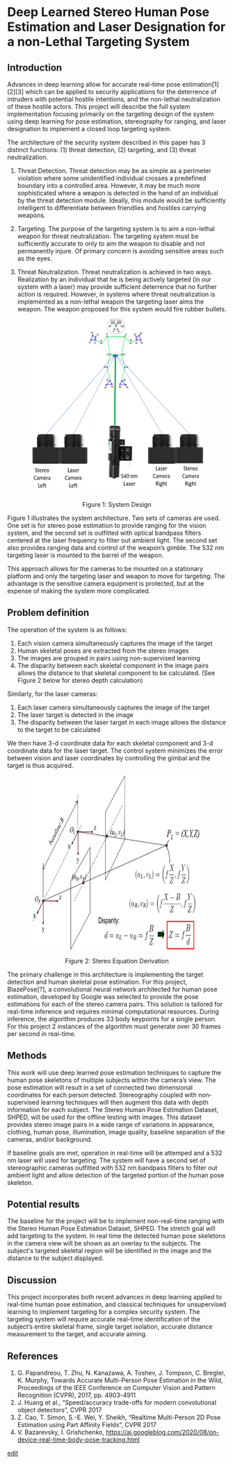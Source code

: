 # Deep Learned Stereo Human Pose Estimation and Laser Designation for a non-Lethal Targeting System

## Introduction

Advances in deep learning allow for accurate real-time pose estimation[1][2][3] which can be applied to security applications for the deterrence of intruders with potential hostile intentions, and the non-lethal neutralization of these hostile actors.  This project will describe the full system implementation focusing primarily on the targeting design of the system using deep learning for pose estimation, stereography for ranging, and laser designation to implement a closed loop targeting system.  

The architecture of the security system described in this paper has 3 distinct functions: (1) threat detection, (2) targeting, and (3) threat neutralization.

1. Threat Detection. Threat detection may be as simple as a perimeter violation where some unidentified individual crosses a predefined boundary into a controlled area.   However, it may be much more sophisticated where a weapon is detected in the hand of an individual by the threat detection module.  Ideally, this module would be sufficiently intelligent to differentiate between friendlies and hostiles carrying weapons.  

2. Targeting. The purpose of the targeting system is to aim a non-lethal weapon for threat neutralization.  The targeting system must be sufficiently accurate to only to aim the weapon to disable and not permanently injure.  Of primary concern is avoiding sensitive areas such as the eyes.

3. Threat Neutralization. Threat neutralization is achieved in two ways.  Realization by an individual that he is being actively targeted (in our system with a laser) may provide sufficient deterrence that no further action is required.    However, in systems where threat neutralization is implemented as a non-lethal weapon the targeting laser aims the weapon.  The weapon proposed for this system would fire rubber bullets.


<p align="center"><img src="https://raw.githubusercontent.com/BurchallCooper/CS7641-Project/gh-pages/System.png" alt="system drawing" height="400" width="400" /></p>
<p align="center"> Figure 1: System Design </p>


Figure 1 illustrates the system architecture.  Two sets of cameras are used.  One set is for stereo pose estimation to provide ranging for the vision system, and the second set is outfitted with optical bandpass filters centered at the laser frequency to filter out ambient light.  The second set also provides ranging data and control of the weapon’s gimble.  The 532 nm targeting laser is mounted to the barrel of the weapon. 

This approach allows for the cameras to be mounted on a stationary platform and only the targeting laser and weapon to move for targeting.  The advantage is the sensitive camera equipment is protected, but at the expense of making the system more complicated.  

## Problem definition
The operation of the system is as follows:
1.	Each vision camera simultaneously captures the image of the target
2.	Human skeletal poses are extracted from the stereo images
3.	The images are grouped in pairs using non-supervised learning 
4.	The disparity between each skeletal component in the image pairs allows the distance to that skeletal component to be calculated. (See Figure 2 below for stereo depth calculation)

Similarly, for the laser cameras:
1.	Each laser camera simultaneously captures the image of the target
2.	The laser target is detected in the image
3.	The disparity between the laser target in each image allows the distance to the target to be calculated

We then have 3-d coordinate data for each skeletal component and 3-d coordinate data for the laser target.  The control system minimizes the error between vision and laser coordinates by controlling the gimbal and the target is thus acquired.

<p align="center"><img src="https://raw.githubusercontent.com/BurchallCooper/CS7641-Project/gh-pages/StereoEquation.png" alt="system drawing" height="400" width="400" /></p>
<p align="center"> Figure 2: Stereo Equation Derivation </p>
 
The primary challenge in this architecture is implementing the target detection and human skeletal pose estimation.  For this project, BlazePose[?], a convolutional neural network architected for human pose estimation, developed by Google was selected to provide the pose estimations for each of the stereo camera pairs.  This solution is tailored for real-time inference and requires minimal computational resources.  During inference, the algorithm produces 33 body keypoints for a single person.  For this project 2 instances of the algorithm must generate over 30 frames per second in real-time.




## Methods

This work will use deep learned pose estimation techniques to capture the human pose skeletons of multiple subjects within the camera’s view.  The pose estimation will result in a set of connected two dimensional coordinates for each person detected.   Stereography coupled with non-supervised learning techniques will then augment this data with depth information for each subject.  The Stereo Human Pose Estimation Dataset, SHPED, will be used for the offline testing with images.  This dataset provides stereo image pairs in a wide range of variations in appearance, clothing, human pose, illumination, image quality, baseline separation of the cameras, and/or background. 

If baseline goals are met, operation in real-time will be attemped and a 532 nm laser will used for targeting.   The system will have a second set of stereographic cameras outfitted with 532 nm bandpass filters to filter out ambient light and allow detection of the targeted portion of the human pose skeleton.

## Potential results

The baseline for the project will be to implement non-real-time ranging with the Stereo Human Pose Estimation Dataset, SHPED. The stretch goal will add targeting to the system.   In real time the detected human pose skeletons in the camera view will be shown as an overlay to the subjects.  The subject's targeted skeletal region will be identified in the image and the distance to the subject displayed.  

## Discussion

This project incorporates both recent advances in deep learning applied to real-time human pose estimation, and classical techniques for unsupervised learning to implement targeting for a complex security system.  The targeting system will require accurate real-time identification of the subject’s entire skeletal frame, single target isolation, accurate distance measurement to the target, and accurate aiming.

## References

1.    G. Papandreou, T. Zhu, N. Kanazawa, A. Toshev, J. Tompson, C. Bregler, K. Murphy, Towards Accurate Multi-Person Pose Estimation in the Wild, Proceedings of the IEEE      Conference on Computer Vision and Pattern Recognition (CVPR), 2017, pp. 4903-4911
2.    J. Huang et al., “Speed/accuracy trade-offs for modern convolutional object detectors”, CVPR 2017  
3.    Z. Cao, T. Simon, S.-E. Wei, Y. Sheikh, “Realtime Multi-Person 2D Pose Estimation using Part Affinity Fields”, CVPR 2017
4.    V. Bazarevsky, I. Grishchenko, https://ai.googleblog.com/2020/08/on-device-real-time-body-pose-tracking.html


[edit](https://github.com/BurchallCooper/CS7641-Project/edit/gh-pages/index.md)    
 

